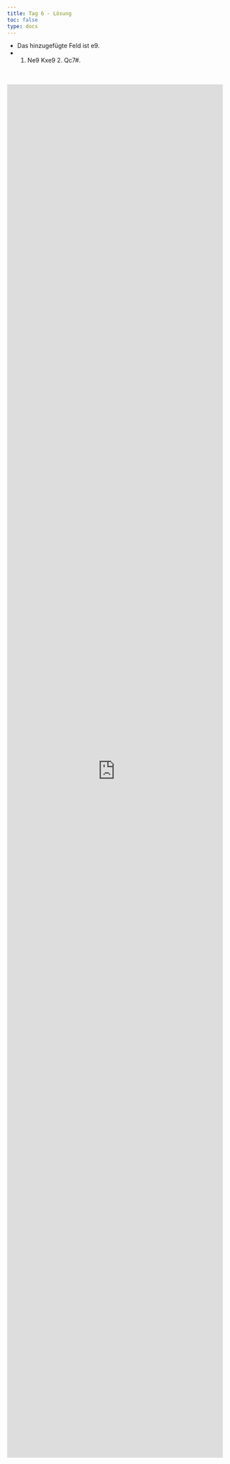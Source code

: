 ```yaml
---
title: Tag 6 - Lösung 
toc: false
type: docs
---
```


- Das hinzugefügte Feld ist e9. 
- 1. Ne9 Kxe9 2. Qc7#.

<br>
<br>
<iframe 
    style="width: 100%; height: 80vh;" 
    src="https://lichess.org/study/embed/PrONOirR/4NFml2tJ" 
    frameborder="0">
</iframe> 

